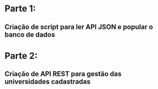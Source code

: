 # Parte 1:
## Criação de script para ler API JSON e popular o banco de dados
# Parte 2:
## Criação de API REST para gestão das universidades cadastradas

